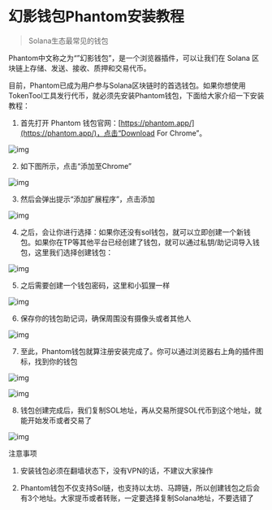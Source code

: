 # 幻影钱包Phantom安装教程

> Solana生态最常见的钱包



Phantom中文称之为“”幻影钱包”，是一个浏览器插件，可以让我们在 Solana 区块链上存储、发送、接收、质押和交易代币。

目前，Phantom已成为用户参与Solana区块链时的首选钱包。如果你想使用TokenTool工具发行代币，就必须先安装Phantom钱包，下面给大家介绍一下安装教程：

1. 首先打开 Phantom 钱包官网：[https://phantom.app/](https://phantom.app/)，点击“Download For Chrome”。


![img](../.gitbook/assets/sol/phantom1.png)

2.  如下图所示，点击“添加至Chrome”

![img](../.gitbook/assets/sol/phantom2.png)

3.  然后会弹出提示“添加扩展程序”，点击添加

![img](../.gitbook/assets/sol/phantom3.png)

4. 之后，会让你进行选择：如果你还没有sol钱包，就可以立即创建一个新钱包。如果你在TP等其他平台已经创建了钱包，就可以通过私钥/助记词导入钱包，这里我们选择创建钱包：

![img](../.gitbook/assets/sol/phantom4.png)

5. 之后需要创建一个钱包密码，这里和小狐狸一样

![img](../.gitbook/assets/sol/phantom5.png)

6. 保存你的钱包助记词，确保周围没有摄像头或者其他人

![img](../.gitbook/assets/sol/phantom6.png)

7. 至此，Phantom钱包就算注册安装完成了。你可以通过浏览器右上角的插件图标，找到你的钱包

![img](../.gitbook/assets/sol/phantom7.png)

![img](../.gitbook/assets/sol/phantom8.png)

8. 钱包创建完成后，我们复制SOL地址，再从交易所提SOL代币到这个地址，就能开始发币或者交易了

![img](../.gitbook/assets/sol/phantom9.png)

注意事项

1. 安装钱包必须在翻墙状态下，没有VPN的话，不建议大家操作

2. Phantom钱包不仅支持Sol链，也支持以太坊、马蹄链，所以创建钱包之后会有3个地址。大家提币或者转账，一定要选择复制Solana地址，不要选错了